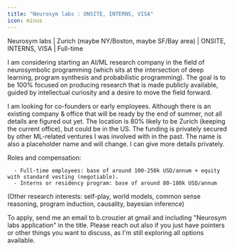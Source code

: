 ```yaml
---
title: "Neurosym labs : ONSITE, INTERNS, VISA"
icon: minus
---
```

Neurosym labs | Zurich (maybe NY&#x2F;Boston, maybe SF&#x2F;Bay area) | ONSITE, INTERNS, VISA | Full-time

I am considering starting an AI&#x2F;ML research company in the field of neurosymbolic programming (which sits at the intersection of deep learning, program synthesis and probabilistic programming). The goal is to be 100% focused on producing research that is made publicly available, guided by intellectual curiosity and a desire to move the field forward.

I am looking for co-founders or early employees. Although there is an existing company &amp; office that will be ready by the end of summer, not all details are figured out yet. The location is 80% likely to be Zurich (keeping the current office), but could be in the US. The funding is privately secured by other ML-related ventures I was involved with in the past. The name is also a placeholder name and will change. I can give more details privately.

Roles and compensation:

<pre><code>  - Full-time employees: base of around 100-250k USD&#x2F;annum + equity with standard vesting (negotiable).
  - Interns or residency program: base of around 80-180k USD&#x2F;annum
</code></pre>
(Other research interests: self-play, world models, common sense reasoning, program induction, causality, bayesian inference)

To apply, send me an email to b.crouzier at gmail and including &quot;Neurosym labs application&quot; in the title. Please reach out also if you just have pointers or other things you want to discuss, as I&#x27;m still exploring all options available.
